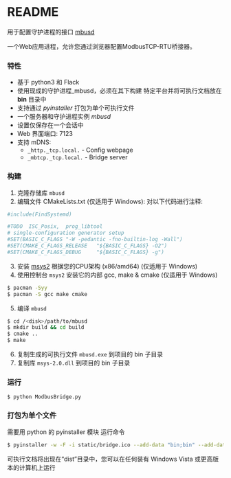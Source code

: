 # README

用于配置守护进程的接口 [mbusd](https://github.com/3cky/mbusd)

一个Web应用进程，允许您通过浏览器配置ModbusTCP-RTU桥接器。

### 特性
* 基于 python3 和 Flack
* 使用现成的守护进程_mbusd，必须在其下构建
特定平台并将可执行文档放在 **bin** 目录中
* 支持通过 _pyinstaller_ 打包为单个可执行文件
* 一个服务器和守护进程实例 _mbusd_
* 设置仅保存在一个会话中
* Web 界面端口: 7123
* 支持 mDNS:
    * `_http._tcp.local.` - Config webpage
    * `_mbtcp._tcp.local.` - Bridge server

### 构建
1. 克隆存储库 `mbusd`
2. 编辑文件 CMakeLists.txt (仅适用于 Windows):
    对以下代码进行注释:
```bash
#include(FindSystemd)

#TODO  ISC_Posix,  prog_libtool
# single-configuration generator setup
#SET(BASIC_C_FLAGS "-W -pedantic -fno-builtin-log -Wall")
#SET(CMAKE_C_FLAGS_RELEASE   "${BASIC_C_FLAGS} -O2")
#SET(CMAKE_C_FLAGS_DEBUG     "${BASIC_C_FLAGS} -g")
```

3. 安装 [msys2](https://www.msys2.org/) 根据您的CPU架构 (x86/amd64) (仅适用于 Windows)
4. 使用控制台 `msys2` 安装它的内部 gcc, make & cmake (仅适用于 Windows)
```bash
$ pacman -Syy
$ pacman -S gcc make cmake
```

5. 编译 `mbusd`
```bash
$ cd /<disk>/path/to/mbusd
$ mkdir build && cd build
$ cmake ..
$ make
```

6. 复制生成的可执行文件 `mbusd.exe` 到项目的 bin 子目录
7. 复制库 `msys-2.0.dll` 到项目的 bin 子目录


### 运行
`$ python ModbusBridge.py`

### 打包为单个文件
需要用 python 的 pyinstaller 模块
运行命令
```bash
$ pyinstaller -w -F -i static/bridge.ico --add-data "bin;bin" --add-data "static;static" --add-data "templates;templates" ModbusBridge.py 
```
可执行文档将出现在“dist”目录中，您可以在任何装有 Windows Vista 或更高版本的计算机上运行
